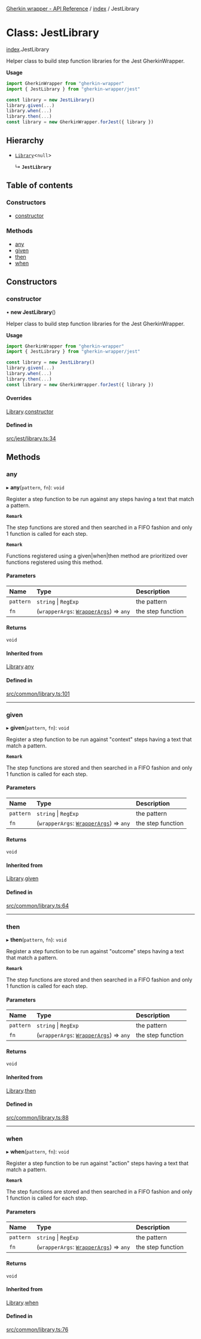[Gherkin wrapper - API Reference](../README.md) / [index](../modules/index.md) / JestLibrary

# Class: JestLibrary

[index](../modules/index.md).JestLibrary

Helper class to build step function libraries for the Jest GherkinWrapper.

**Usage**
```ts
import GherkinWrapper from "gherkin-wrapper"
import { JestLibrary } from "gherkin-wrapper/jest"

const library = new JestLibrary()
library.given(...)
library.when(...)
library.then(...)
const library = new GherkinWrapper.forJest({ library })
```

## Hierarchy

- [`Library`](common.Library.md)<``null``\>

  ↳ **`JestLibrary`**

## Table of contents

### Constructors

- [constructor](index.JestLibrary.md#constructor)

### Methods

- [any](index.JestLibrary.md#any)
- [given](index.JestLibrary.md#given)
- [then](index.JestLibrary.md#then)
- [when](index.JestLibrary.md#when)

## Constructors

### constructor

• **new JestLibrary**()

Helper class to build step function libraries for the Jest GherkinWrapper.

**Usage**
```ts
import GherkinWrapper from "gherkin-wrapper"
import { JestLibrary } from "gherkin-wrapper/jest"

const library = new JestLibrary()
library.given(...)
library.when(...)
library.then(...)
const library = new GherkinWrapper.forJest({ library })
```

#### Overrides

[Library](common.Library.md).[constructor](common.Library.md#constructor)

#### Defined in

[src/jest/library.ts:34](https://github.com/Niitch/gherkin-wrapper/blob/967a43d/src/jest/library.ts#L34)

## Methods

### any

▸ **any**(`pattern`, `fn`): `void`

Register a step function to be run against any steps having a text that match a pattern.

**`Remark`**

The step functions are stored and then searched in a FIFO fashion and only 1 function is called for each step.

**`Remark`**

Functions registered using a given|when|then method are prioritized over functions registered using this method.

#### Parameters

| Name | Type | Description |
| :------ | :------ | :------ |
| `pattern` | `string` \| `RegExp` | the pattern |
| `fn` | (`wrapperArgs`: [`WrapperArgs`](../interfaces/common.WrapperArgs.md)) => `any` | the step function |

#### Returns

`void`

#### Inherited from

[Library](common.Library.md).[any](common.Library.md#any)

#### Defined in

[src/common/library.ts:101](https://github.com/Niitch/gherkin-wrapper/blob/967a43d/src/common/library.ts#L101)

___

### given

▸ **given**(`pattern`, `fn`): `void`

Register a step function to be run against "context" steps having a text that match a pattern.

**`Remark`**

The step functions are stored and then searched in a FIFO fashion and only 1 function is called for each step.

#### Parameters

| Name | Type | Description |
| :------ | :------ | :------ |
| `pattern` | `string` \| `RegExp` | the pattern |
| `fn` | (`wrapperArgs`: [`WrapperArgs`](../interfaces/common.WrapperArgs.md)) => `any` | the step function |

#### Returns

`void`

#### Inherited from

[Library](common.Library.md).[given](common.Library.md#given)

#### Defined in

[src/common/library.ts:64](https://github.com/Niitch/gherkin-wrapper/blob/967a43d/src/common/library.ts#L64)

___

### then

▸ **then**(`pattern`, `fn`): `void`

Register a step function to be run against "outcome" steps having a text that match a pattern.

**`Remark`**

The step functions are stored and then searched in a FIFO fashion and only 1 function is called for each step.

#### Parameters

| Name | Type | Description |
| :------ | :------ | :------ |
| `pattern` | `string` \| `RegExp` | the pattern |
| `fn` | (`wrapperArgs`: [`WrapperArgs`](../interfaces/common.WrapperArgs.md)) => `any` | the step function |

#### Returns

`void`

#### Inherited from

[Library](common.Library.md).[then](common.Library.md#then)

#### Defined in

[src/common/library.ts:88](https://github.com/Niitch/gherkin-wrapper/blob/967a43d/src/common/library.ts#L88)

___

### when

▸ **when**(`pattern`, `fn`): `void`

Register a step function to be run against "action" steps having a text that match a pattern.

**`Remark`**

The step functions are stored and then searched in a FIFO fashion and only 1 function is called for each step.

#### Parameters

| Name | Type | Description |
| :------ | :------ | :------ |
| `pattern` | `string` \| `RegExp` | the pattern |
| `fn` | (`wrapperArgs`: [`WrapperArgs`](../interfaces/common.WrapperArgs.md)) => `any` | the step function |

#### Returns

`void`

#### Inherited from

[Library](common.Library.md).[when](common.Library.md#when)

#### Defined in

[src/common/library.ts:76](https://github.com/Niitch/gherkin-wrapper/blob/967a43d/src/common/library.ts#L76)
